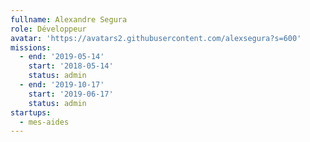 ```yaml
---
fullname: Alexandre Segura
role: Développeur
avatar: 'https://avatars2.githubusercontent.com/alexsegura?s=600'
missions:
  - end: '2019-05-14'
    start: '2018-05-14'
    status: admin
  - end: '2019-10-17'
    start: '2019-06-17'
    status: admin
startups:
  - mes-aides
---
```


